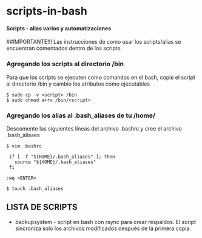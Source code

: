 # scripts-in-bash
#### Scripts - alias varios y automatizaciones

##IMPORTANTE!!!
Las instrucciones de como usar los scripts/alias se encuentran comentados dentro de los scripts.

### Agregando los scripts al directorio /bin

Para que los scripts se ejecuten como comandos en el bash, copie el script al directorio /bin y cambio los atributos como ejecutables
```
$ sudo cp -v <script> /bin
$ sudo chmod a+rx /bin/<script>
```
### Agregando los alias al .bash_aliases de tu /home/<uusario>

Descomente las siguientes líneas del archivo .bashrc y cree el archivo .bash_aliases

```
$ vim .bashrc
```
```
 if [ -f "${HOME}/.bash_aliases" ]; then
   source "${HOME}/.bash_aliases"
 fi
```
```
:wq <ENTER>
```
```
$ touch .bash_aliases
```
## LISTA DE SCRIPTS
- backupsystem - script en bash con rsync para crear respaldos. El script sincroniza solo los archivos modificados después de la primera copia.
